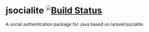 # jsocialite [![Build Status](https://travis-ci.org/isaackearl/jsocialite.svg?branch=master)](https://travis-ci.org/isaackearl/jsocialite)
A social authentication package for Java based on laravel/socialite.  
